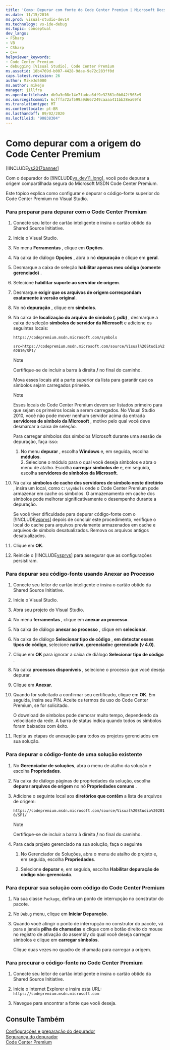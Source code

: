 ```yaml
---
title: 'Como: Depurar com fonte do Code Center Premium | Microsoft Docs'
ms.date: 11/15/2016
ms.prod: visual-studio-dev14
ms.technology: vs-ide-debug
ms.topic: conceptual
dev_langs:
- FSharp
- VB
- CSharp
- C++
helpviewer_keywords:
- Code Center Premium
- debugging [Visual Studio], Code Center Premium
ms.assetid: 18b4769d-b007-4428-9dae-9e72c283ff0d
caps.latest.revision: 26
author: MikeJo5000
ms.author: mikejo
manager: jillfra
ms.openlocfilehash: db9a3e08e14e7fadca6df9e32361c0b042f565e9
ms.sourcegitcommit: 6cfffa72af599a9d667249caaaa411bb28ea69fd
ms.translationtype: MT
ms.contentlocale: pt-BR
ms.lasthandoff: 09/02/2020
ms.locfileid: "90838304"
---
```

# <a name="how-to-debug-with-code-center-premium-source"></a>Como depurar com a origem do Code Center Premium
[!INCLUDE[vs2017banner](../includes/vs2017banner.md)]

Com o depurador do [!INCLUDE[vs_dev11_long](../includes/vs-dev11-long-md.md)], você pode depurar a origem compartilhada segura do Microsoft MSDN Code Center Premium.  
  
 Este tópico explica como configurar e depurar o código-fonte superior do Code Center Premium no Visual Studio.  
  
### <a name="to-prepare-for-debugging-with-code-center-premium"></a>Para preparar para depurar com o Code Center Premium  
  
1. Conecte seu leitor de cartão inteligente e insira o cartão obtido da Shared Source Initiative.  
  
2. Inicie o Visual Studio.  
  
3. No menu **Ferramentas** , clique em **Opções**.  
  
4. Na caixa de diálogo **Opções** , abra o nó **depuração** e clique em **geral**.  
  
5. Desmarque a caixa de seleção **habilitar apenas meu código (somente gerenciado)** .  
  
6. Selecione **habilitar suporte ao servidor de origem**.  
  
7. Desmarque **exigir que os arquivos de origem correspondam exatamente à versão original**.  
  
8. No nó **depuração** , clique em **símbolos**.  
  
9. Na caixa de **localização do arquivo de símbolo (. pdb)** , desmarque a caixa de seleção **símbolos de servidor da Microsoft** e adicione os seguintes locais:  
  
     `https://codepremium.msdn.microsoft.com/symbols`  
  
     `src=https://codepremium.msdn.microsoft.com/source/Visual%20Studio%202010/SP1/`  
  
   > [!NOTE]
   > Certifique-se de incluir a barra à direita <strong>/</strong> no final do caminho.  
  
     Mova esses locais até a parte superior da lista para garantir que os símbolos sejam carregados primeiro.  
  
   > [!NOTE]
   > Esses locais do Code Center Premium devem ser listados primeiro para que sejam os primeiros locais a serem carregados. No Visual Studio 2010, você não pode mover nenhum servidor acima da entrada **servidores de símbolo da Microsoft** , motivo pelo qual você deve desmarcar a caixa de seleção.  
   > 
   >  Para carregar símbolos dos símbolos Microsoft durante uma sessão de depuração, faça isso:  
   > 
   > 1. No menu **depurar** , escolha **Windows** e, em seguida, escolha **módulos**.  
   >    2.  Selecione o módulo para o qual você deseja símbolos e abra o menu de atalho. Escolha **carregar símbolos de** e, em seguida, escolha **servidores de símbolos da Microsoft**.  
  
10. Na caixa **símbolos de cache dos servidores de símbolo neste diretório** , insira um local, como `C:\symbols` onde o Code Center Premium pode armazenar em cache os símbolos. O armazenamento em cache dos símbolos pode melhorar significativamente o desempenho durante a depuração.  
  
     Se você tiver dificuldade para depurar código-fonte com o [!INCLUDE[vsprvs](../includes/vsprvs-md.md)] depois de concluir este procedimento, verifique o local do cache para arquivos previamente armazenados em cache e arquivos de símbolo desatualizados. Remova os arquivos antigos desatualizados.  
  
11. Clique em **OK**.  
  
12. Reinicie o [!INCLUDE[vsprvs](../includes/vsprvs-md.md)] para assegurar que as configurações persistiram.  
  
### <a name="to-debug-your-source-code-using-attach-to-process"></a>Para depurar seu código-fonte usando Anexar ao Processo  
  
1. Conecte seu leitor de cartão inteligente e insira o cartão obtido da Shared Source Initiative.  
  
2. Inicie o Visual Studio.  
  
3. Abra seu projeto do Visual Studio.  
  
4. No menu **ferramentas** , clique em **anexar ao processo**.  
  
5. Na caixa de diálogo **anexar ao processo** , clique em **selecionar**.  
  
6. Na caixa de diálogo **Selecionar tipo de código** , **em detectar esses tipos de código**, selecione **nativo**, **gerenciado**e **gerenciado (v 4.0)**.  
  
7. Clique em **OK** para ignorar a caixa de diálogo **Selecionar tipo de código** .  
  
8. Na caixa **processos disponíveis** , selecione o processo que você deseja depurar.  
  
9. Clique em **Anexar**.  
  
10. Quando for solicitado a confirmar seu certificado, clique em **OK**. Em seguida, insira seu PIN. Aceite os termos de uso do Code Center Premium, se for solicitado.  
  
     O download de símbolos pode demorar muito tempo, dependendo da velocidade da rede. A barra de status indica quando todos os símbolos foram baixados com êxito.  
  
11. Repita as etapas de anexação para todos os projetos gerenciados em sua solução.  
  
### <a name="to-debug-source-code-from-an-existing-solution"></a>Para depurar o código-fonte de uma solução existente  
  
1. No **Gerenciador de soluções**, abra o menu de atalho da solução e escolha **Propriedades**.  
  
2. Na caixa de diálogo páginas de propriedades da solução, escolha **depurar arquivos de origem** no nó **Propriedades comuns** .  
  
3. Adicione o seguinte local aos **diretórios que contêm** a lista de arquivos de origem:  
  
    `https://codepremium.msdn.microsoft.com/source/Visual%20Studio%202010/SP1/`  
  
   > [!NOTE]
   > Certifique-se de incluir a barra à direita <strong>/</strong> no final do caminho.  
  
4. Para cada projeto gerenciado na sua solução, faça o seguinte  
  
   1. No Gerenciador de Soluções, abra o menu de atalho do projeto e, em seguida, escolha **Propriedades**.  
  
   2. Selecione **depurar** e, em seguida, escolha **Habilitar depuração de código não-gerenciada**.  
  
### <a name="to-debug-your-solution-with-code-center-premium-source"></a>Para depurar sua solução com código do Code Center Premium  
  
1. Na sua classe `Package`, defina um ponto de interrupção no construtor do pacote.  
  
2. No `Debug` menu, clique em **Iniciar Depuração**.  
  
3. Quando você atingir o ponto de interrupção no construtor do pacote, vá para a janela **pilha de chamadas** e clique com o botão direito do mouse no registro de ativação do assembly do qual você deseja carregar símbolos e clique em **carregar símbolos**.  
  
     Clique duas vezes no quadro de chamada para carregar a origem.  
  
### <a name="to-browse-source-code-on-code-center-premium"></a>Para procurar o código-fonte no Code Center Premium  
  
1. Conecte seu leitor de cartão inteligente e insira o cartão obtido da Shared Source Initiative.  
  
2. Inicie o Internet Explorer e insira esta URL: `https://codepremium.msdn.microsoft.com`  
  
3. Navegue para encontrar a fonte que você deseja.  
  
## <a name="see-also"></a>Consulte Também  
 [Configurações e preparação do depurador](../debugger/debugger-settings-and-preparation.md)   
 [Segurança do depurador](../debugger/debugger-security.md)   
 [Code Center Premium](https://www.microsoft.com/en-us/sharedsource/code-center-premium.aspx)
